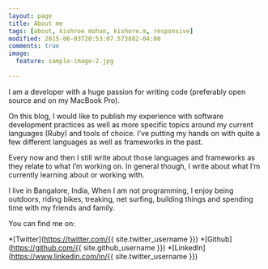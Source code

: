 ```yaml
---
layout: page
title: About me
tags: [about, kishroe mohan, kishore.m, responsive]
modified: 2015-06-03T20:53:07.573882-04:00
comments: true
image:
  feature: sample-image-2.jpg
  
---
```


I am a developer with a huge passion for writing code (preferably open source and on my MacBook Pro).

On this blog, I would like to publish my experience with software development practices as well as more specific topics around my current languages (Ruby) and tools of choice. I’ve putting my hands on with quite a few different languages as well as frameworks in the past.


Every now and then I still write about those languages and frameworks as they relate to what I’m working on. In general though, I write about what I’m currently learning about or working with.


I live in Bangalore, India, When I am not programming, I enjoy being outdoors, riding bikes, treaking, net surfing, building things and spending time with my friends and family.


You can find me on: 

*[Twitter](https://twitter.com/{{ site.twitter_username }})
*[Github](https://github.com/{{ site.github_username }})
*[LinkedIn](https://www.linkedin.com/in/{{ site.twitter_username }})